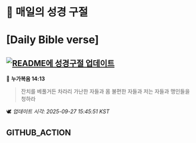 # 🙏 매일의 성경 구절
# [Daily Bible verse]
## [![README에 성경구절 업데이트](https://github.com/DONGSUKA/first_test/actions/workflows/update-readme-bible.yml/badge.svg)](https://github.com/DONGSUKA/first_test/actions/workflows/update-readme-bible.yml)
<!-- START_BIBLE_VERSE -->
📖 **누가복음 14:13**
> 잔치를 베풀거든 차라리 가난한 자들과 몸 불편한 자들과 저는 자들과 맹인들을 청하라

🕊️ _업데이트 시각: 2025-09-27 15:45:51 KST_
  <!-- END_BIBLE_VERSE -->
## GITHUB_ACTION
